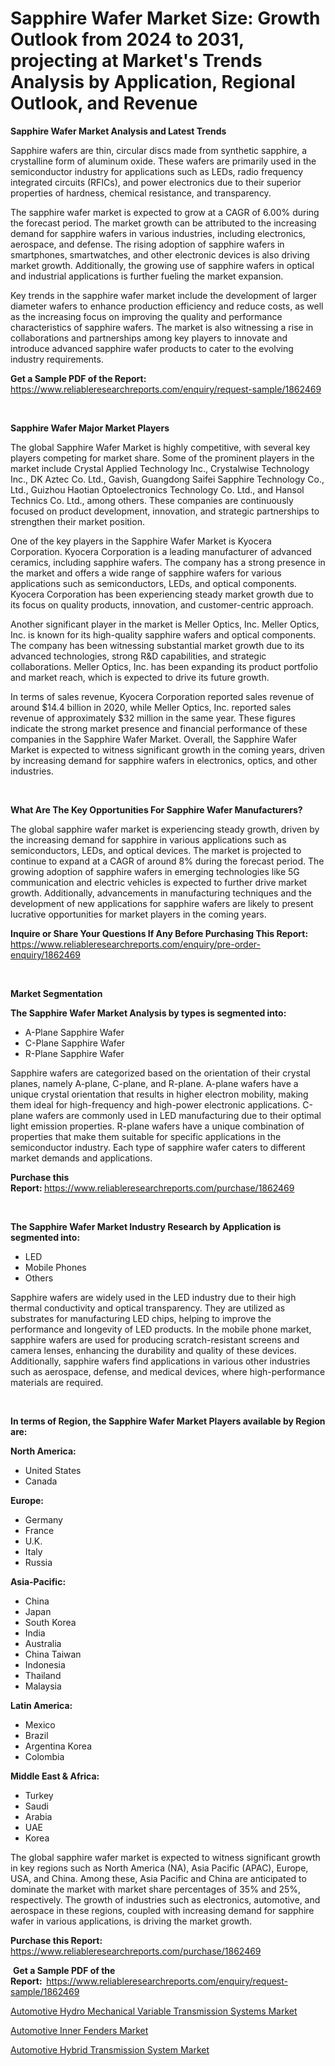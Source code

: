 <p><h1>Sapphire Wafer Market Size: Growth Outlook from 2024 to 2031, projecting at Market's Trends Analysis by Application, Regional Outlook, and Revenue</h1></p><p><strong>Sapphire Wafer Market Analysis and Latest Trends</strong></p>
<p><p>Sapphire wafers are thin, circular discs made from synthetic sapphire, a crystalline form of aluminum oxide. These wafers are primarily used in the semiconductor industry for applications such as LEDs, radio frequency integrated circuits (RFICs), and power electronics due to their superior properties of hardness, chemical resistance, and transparency. </p><p>The sapphire wafer market is expected to grow at a CAGR of 6.00% during the forecast period. The market growth can be attributed to the increasing demand for sapphire wafers in various industries, including electronics, aerospace, and defense. The rising adoption of sapphire wafers in smartphones, smartwatches, and other electronic devices is also driving market growth. Additionally, the growing use of sapphire wafers in optical and industrial applications is further fueling the market expansion.</p><p>Key trends in the sapphire wafer market include the development of larger diameter wafers to enhance production efficiency and reduce costs, as well as the increasing focus on improving the quality and performance characteristics of sapphire wafers. The market is also witnessing a rise in collaborations and partnerships among key players to innovate and introduce advanced sapphire wafer products to cater to the evolving industry requirements.</p></p>
<p><strong>Get a Sample PDF of the Report:&nbsp;</strong> <a href="https://www.reliableresearchreports.com/enquiry/request-sample/1862469">https://www.reliableresearchreports.com/enquiry/request-sample/1862469</a></p>
<p>&nbsp;</p>
<p><strong>Sapphire Wafer Major Market Players</strong></p>
<p><p>The global Sapphire Wafer Market is highly competitive, with several key players competing for market share. Some of the prominent players in the market include Crystal Applied Technology Inc., Crystalwise Technology Inc., DK Aztec Co. Ltd., Gavish, Guangdong Saifei Sapphire Technology Co., Ltd., Guizhou Haotian Optoelectronics Technology Co. Ltd., and Hansol Technics Co. Ltd., among others. These companies are continuously focused on product development, innovation, and strategic partnerships to strengthen their market position.</p><p>One of the key players in the Sapphire Wafer Market is Kyocera Corporation. Kyocera Corporation is a leading manufacturer of advanced ceramics, including sapphire wafers. The company has a strong presence in the market and offers a wide range of sapphire wafers for various applications such as semiconductors, LEDs, and optical components. Kyocera Corporation has been experiencing steady market growth due to its focus on quality products, innovation, and customer-centric approach.</p><p>Another significant player in the market is Meller Optics, Inc. Meller Optics, Inc. is known for its high-quality sapphire wafers and optical components. The company has been witnessing substantial market growth due to its advanced technologies, strong R&D capabilities, and strategic collaborations. Meller Optics, Inc. has been expanding its product portfolio and market reach, which is expected to drive its future growth.</p><p>In terms of sales revenue, Kyocera Corporation reported sales revenue of around $14.4 billion in 2020, while Meller Optics, Inc. reported sales revenue of approximately $32 million in the same year. These figures indicate the strong market presence and financial performance of these companies in the Sapphire Wafer Market. Overall, the Sapphire Wafer Market is expected to witness significant growth in the coming years, driven by increasing demand for sapphire wafers in electronics, optics, and other industries.</p></p>
<p>&nbsp;</p>
<p><strong>What Are The Key Opportunities For Sapphire Wafer Manufacturers?</strong></p>
<p><p>The global sapphire wafer market is experiencing steady growth, driven by the increasing demand for sapphire in various applications such as semiconductors, LEDs, and optical devices. The market is projected to continue to expand at a CAGR of around 8% during the forecast period. The growing adoption of sapphire wafers in emerging technologies like 5G communication and electric vehicles is expected to further drive market growth. Additionally, advancements in manufacturing techniques and the development of new applications for sapphire wafers are likely to present lucrative opportunities for market players in the coming years.</p></p>
<p><strong>Inquire or Share Your Questions If Any Before Purchasing This Report:</strong> <a href="https://www.reliableresearchreports.com/enquiry/pre-order-enquiry/1862469">https://www.reliableresearchreports.com/enquiry/pre-order-enquiry/1862469</a></p>
<p>&nbsp;</p>
<p><strong>Market Segmentation</strong></p>
<p><strong>The Sapphire Wafer Market Analysis by types is segmented into:</strong></p>
<p><ul><li>A-Plane Sapphire Wafer</li><li>C-Plane Sapphire Wafer</li><li>R-Plane Sapphire Wafer</li></ul></p>
<p><p>Sapphire wafers are categorized based on the orientation of their crystal planes, namely A-plane, C-plane, and R-plane. A-plane wafers have a unique crystal orientation that results in higher electron mobility, making them ideal for high-frequency and high-power electronic applications. C-plane wafers are commonly used in LED manufacturing due to their optimal light emission properties. R-plane wafers have a unique combination of properties that make them suitable for specific applications in the semiconductor industry. Each type of sapphire wafer caters to different market demands and applications.</p></p>
<p><strong>Purchase this Report:&nbsp;</strong><a href="https://www.reliableresearchreports.com/purchase/1862469">https://www.reliableresearchreports.com/purchase/1862469</a></p>
<p>&nbsp;</p>
<p><strong>The Sapphire Wafer Market Industry Research by Application is segmented into:</strong></p>
<p><ul><li>LED</li><li>Mobile Phones</li><li>Others</li></ul></p>
<p><p>Sapphire wafers are widely used in the LED industry due to their high thermal conductivity and optical transparency. They are utilized as substrates for manufacturing LED chips, helping to improve the performance and longevity of LED products. In the mobile phone market, sapphire wafers are used for producing scratch-resistant screens and camera lenses, enhancing the durability and quality of these devices. Additionally, sapphire wafers find applications in various other industries such as aerospace, defense, and medical devices, where high-performance materials are required.</p></p>
<p>&nbsp;</p>
<p><strong>In terms of Region, the Sapphire Wafer Market Players available by Region are:</strong></p>
<p>
    <p> <strong> North America: </strong>
        <ul>
            <li>United States</li>
            <li>Canada</li>
        </ul>
        </p> 
    <p> <strong> Europe: </strong>
        <ul>
            <li>Germany</li>
            <li>France</li>
            <li>U.K.</li>
            <li>Italy</li>
            <li>Russia</li>
        </ul>
        </p> 
    <p> <strong> Asia-Pacific: </strong>
        <ul>
            <li>China</li>
            <li>Japan</li>
            <li>South Korea</li>
            <li>India</li>
            <li>Australia</li>
            <li>China Taiwan</li>
            <li>Indonesia</li>
            <li>Thailand</li>
            <li>Malaysia</li>
        </ul>
        </p> 
    <p> <strong> Latin America: </strong>
        <ul>
            <li>Mexico</li>
            <li>Brazil</li>
            <li>Argentina Korea</li>
            <li>Colombia</li>
        </ul>
        </p> 
    <p> <strong> Middle East & Africa: </strong>
        <ul>
            <li>Turkey</li>
            <li>Saudi</li>
            <li>Arabia</li>
            <li>UAE</li>
            <li>Korea</li>
        </ul>
    </p>
    </p>
<p><p>The global sapphire wafer market is expected to witness significant growth in key regions such as North America (NA), Asia Pacific (APAC), Europe, USA, and China. Among these, Asia Pacific and China are anticipated to dominate the market with market share percentages of 35% and 25%, respectively. The growth of industries such as electronics, automotive, and aerospace in these regions, coupled with increasing demand for sapphire wafer in various applications, is driving the market growth.</p></p>
<p><strong>Purchase this Report: </strong><a href="https://www.reliableresearchreports.com/purchase/1862469">https://www.reliableresearchreports.com/purchase/1862469</a></p>
<p>&nbsp;<strong>Get a Sample PDF of the Report:&nbsp;&nbsp;</strong><a href="https://www.reliableresearchreports.com/enquiry/request-sample/1862469">https://www.reliableresearchreports.com/enquiry/request-sample/1862469</a></p>
<p><strong></strong></p>
<p><p><a href="https://view.publitas.com/reportprime-1/automotive-hydro-mechanical-variable-transmission-systems-market-analysis-examines-its-scope-on-growth-opportunities-and-forecasted-trends-spanning-from-2023-to-2030/">Automotive Hydro Mechanical Variable Transmission Systems Market</a></p><p><a href="https://view.publitas.com/reportprime-1/automotive-inner-fenders-market-analysis-examines-its-scope-on-growth-opportunities-and-forecasted-trends-spanning-from-2023-to-2030/">Automotive Inner Fenders Market</a></p><p><a href="https://view.publitas.com/reportprime-1/automotive-hybrid-transmission-system-market-furnish-information-about-market-size-market-share-market-dynamics-and-projections-spanning-from-2023-to-2030/">Automotive Hybrid Transmission System Market</a></p></p>